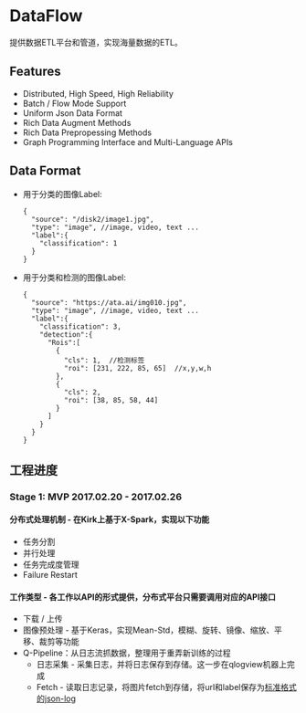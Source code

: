 # DataFlow
提供数据ETL平台和管道，实现海量数据的ETL。

## Features
* Distributed, High Speed, High Reliability
* Batch / Flow Mode Support
* Uniform Json Data Format
* Rich Data Augment Methods
* Rich Data Prepropessing Methods
* Graph Programming Interface and Multi-Language APIs

## Data Format

* 用于分类的图像Label:

      {
        "source": "/disk2/image1.jpg",
        "type": "image", //image, video, text ...
        "label":{
          "classification": 1
        }
      }

* 用于分类和检测的图像Label:

      {
        "source": "https://ata.ai/img010.jpg",
        "type": "image", //image, video, text ...
        "label":{
          "classification": 3,
          "detection":{
            "Rois":[
              {
                "cls": 1,  //检测标签
                "roi": [231, 222, 85, 65]  //x,y,w,h
              },
              {
                "cls": 2,
                "roi": [38, 85, 58, 44]
              }
            ]
          }
        }
      }


## 工程进度
### Stage 1: MVP 2017.02.20 - 2017.02.26
#### 分布式处理机制 - 在Kirk上基于X-Spark，实现以下功能
* 任务分割
* 并行处理
* 任务完成度管理
* Failure Restart

#### 工作类型 - 各工作以API的形式提供，分布式平台只需要调用对应的API接口
* 下载 / 上传
* 图像预处理 - 基于Keras，实现Mean-Std，模糊、旋转、镜像、缩放、平移、裁剪等功能
* Q-Pipeline：从日志流抓数据，整理用于重弄新训练的过程
  * 日志采集 - 采集日志，并将日志保存到存储。这一步在qlogview机器上完成
  * Fetch - 读取日志记录，将图片fetch到存储，将url和label保存为[标准格式的json-log](#data-format)
